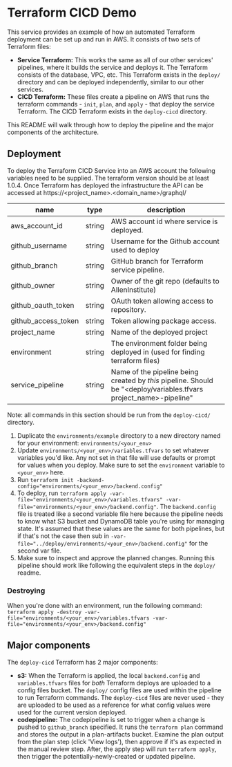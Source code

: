 # Terraform CICD Demo

This service provides an example of how an automated Terraform deployment can be set up and run in AWS. It consists of two sets of Terraform files:

- **Service Terraform:** This works the same as all of our other services' pipelines, where it builds the service and deploys it. The Terraform consists of the database, VPC, etc. This Terraform exists in the `deploy/` directory and can be deployed independently, similar to our other services.
- **CICD Terraform:** These files create a pipeline on AWS that runs the terraform commands - `init`, `plan`, and `apply` - that deploy the service Terraform. The CICD Terraform exists in the `deploy-cicd` directory.

This README will walk through how to deploy the pipeline and the major components of the architecture.

## Deployment

To deploy the Terraform CICD Service into an AWS account the following variables need to be supplied.  The terraform version should be at least 1.0.4. Once Terraform has deployed the infrastructure the API can be accessed at https://<project_name>.<domain_name>/graphql/

| name | type | description |
| --- | --- | --- |
| aws_account_id | string | AWS account id where service is deployed. |
| github_username | string | Username for the Github account used to deploy |
| github_branch | string | GitHub branch for Terraform service pipeline. |
| github_owner | string | Owner of the git repo (defaults to AllenInstitute) |
| github_oauth_token | string | OAuth token allowing access to repository. |
| github_access_token | string | Token allowing package access. |
| project_name | string | Name of the deployed project |
| environment | string | The environment folder being deployed in (used for finding terraform files) |
| service_pipeline | string | Name of the pipeline being created by *this* pipeline. Should be "<deploy/variables.tfvars project_name>-pipeline" |


Note: all commands in this section should be run from the `deploy-cicd/` directory.

1. Duplicate the `environments/example` directory to a new directory named for your environment: `environments/<your_env>`
1. Update `environments/<your_env>/variables.tfvars` to set whatever variables you'd like. Any not set in that file will use defaults or prompt for values when you deploy. Make sure to set the `environment` variable to `<your_env>` here.
1. Run `terraform init -backend-config="environments/<your_env>/backend.config"`
1. To deploy, run `terraform apply -var-file="environments/<your_env>/variables.tfvars" -var-file="environments/<your_env>/backend.config"`. The `backend.config` file is treated like a second variable file here because the pipeline needs to know what S3 bucket and DynamoDB table you're using for managing state. It's assumed that these values are the same for both pipelines, but if that's not the case then sub in `-var-file="../deploy/environments/<your_env>/backend.config"` for the second var file.
1. Make sure to inspect and approve the planned changes. Running this pipeline should work like following the equivalent steps in the `deploy/` readme.


### Destroying

When you're done with an environment, run the following command: `terraform apply -destroy -var-file="environments/<your_env>/variables.tfvars -var-file="environments/<your_env>/backend.config"`


## Major components

The `deploy-cicd` Terraform has 2 major components:

- **s3:** When the Terraform is applied, the local `backend.config` and `variables.tfvars` files for *both* Terraform deploys are uploaded to a config files bucket. The `deploy/` config files are used within the pipeline to run Terraform commands. The `deploy-cicd` files are never used - they are uploaded to be used as a reference for what config values were used for the current version deployed.
- **codepipeline:** The codepipeline is set to trigger when a change is pushed to `github_branch` specified. It runs the `terraform plan` command and stores the output in a plan-artifacts bucket. Examine the plan output from the plan step (click 'View logs'), then approve if it's as expected in the manual review step. After, the apply step will run `terraform apply`, then trigger the potentially-newly-created or updated pipeline.


